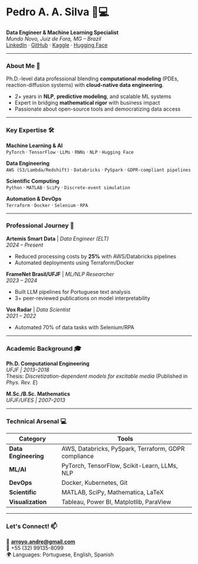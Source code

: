 # Pedro A. A. Silva 👨💻  
**Data Engineer & Machine Learning Specialist**  
*Mundo Novo, Juiz de Fora, MG – Brazil*  
[LinkedIn](link) · [GitHub](link) · [Kaggle](link) · [Hugging Face](link)  

---

### About Me 🌟  
Ph.D.-level data professional blending **computational modeling** (PDEs, reaction-diffusion systems) with **cloud-native data engineering**.  
- 2+ years in **NLP**, **predictive modeling**, and scalable ML systems  
- Expert in bridging **mathematical rigor** with business impact   
- Passionate about open-source tools and democratizing data access  

---

### Key Expertise 🛠️  
**Machine Learning & AI**  
`PyTorch` · `TensorFlow` · `LLMs` · `RNNs` · `NLP` · `Hugging Face`  

**Data Engineering**  
`AWS (S3/Lambda/Redshift)` · `Databricks` · `PySpark` · `GDPR-compliant pipelines` 

**Scientific Computing**  
`Python` · `MATLAB` · `SciPy` · `Discrete-event simulation`  

**Automation & DevOps**  
`Terraform` · `Docker` · `Selenium` · `RPA`  

---

### Professional Journey 🚀  
**Artemis Smart Data** | *Data Engineer (ELT)*  
*2024 – Present*  
- Reduced processing costs by **25%** with AWS/Databricks pipelines  
- Automated deployments using Terraform/Docker 

**FrameNet Brasil/UFJF** | *ML/NLP Researcher*  
*2023 – 2024*  
- Built LLM pipelines for Portuguese text analysis  
- 3+ peer-reviewed publications on model interpretability  

**Vox Radar** | *Data Scientist*  
*2021 – 2022*  
- Automated 70% of data tasks with Selenium/RPA 

---

### Academic Background 🎓  
**Ph.D. Computational Engineering**  
*UFJF | 2013–2018*  
Thesis: *Discretization-dependent models for excitable media* (Published in *Phys. Rev. E*)  

**M.Sc./B.Sc. Mathematics**  
*UFJF/UFES | 2007–2013*  

---

### Technical Arsenal 💻  
| Category              | Tools                                                                 |
|-----------------------|-----------------------------------------------------------------------|
| **Data Engineering**  | AWS, Databricks, PySpark, Terraform, GDPR compliance                 |
| **ML/AI**             | PyTorch, TensorFlow, Scikit-Learn, LLMs, NLP                         |
| **DevOps**            | Docker, Kubernetes, Git                                              |
| **Scientific**        | MATLAB, SciPy, Mathematica, LaTeX                                    |
| **Visualization**     | Tableau, Power BI, Matplotlib, ParaView                              |

---

### Let's Connect! 📫  
📧 **arroyo.andre@gmail.com**  
📱 +55 (32) 99135-8099  
🌍 Languages: Portuguese, English, Spanish  
